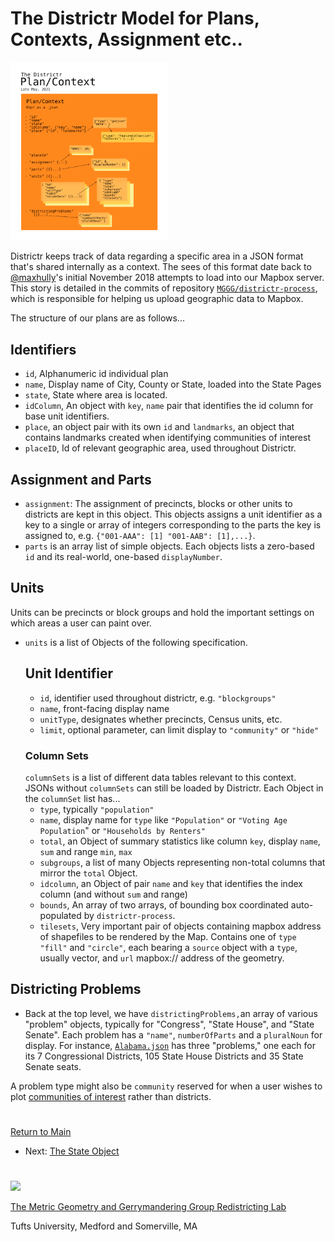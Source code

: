 # The Districtr Model for Plans, Contexts, Assignment etc..
 
<img src="../pics/plancontext.png" width=50%>

Districtr keeps track of data regarding a specific area in a JSON format
that's shared internally as a context. The sees of this format date back
to [@maxhully]'s  initial November 2018 attempts to load into our Mapbox
server. This story is detailed in the commits of repository
[`MGGG/districtr-process`], which is responsible for helping us upload
geographic data to Mapbox.

The structure of our plans are as follows...
 
 ## Identifiers
 
- `id`, Alphanumeric id individual plan
- `name`, Display name of City, County or State, loaded into the State
Pages
- `state`, State where area is located.
- `idColumn`, An object with `key`, `name` pair that identifies the id
column for base unit identifiers.
- `place`, an object pair with its own `id` and `landmarks`, an object
that contains landmarks created when identifying communities of interest
- `placeID`, Id of relevant geographic area, used throughout Districtr.

## Assignment and Parts
- `assignment`: The assignment of precincts, blocks or other units to
districts are kept in this object. This objects assigns a unit
identifier as a key to a single or array of integers corresponding to
the parts the key is assigned to, e.g. `{"001-AAA": [1] "001-AAB":
[1],...}`.
- `parts` is an array list of simple objects. Each objects lists a
zero-based `id` and its real-world, one-based `displayNumber`.

## Units
Units can be precincts or block groups and hold the important settings
on which areas a user can paint over. 

- `units` is a list of Objects of the following specification.
    ## Unit Identifier
    - `id`, identifier used throughout districtr, e.g. `"blockgroups"`
    - `name`, front-facing display name
    - `unitType`, designates whether precincts, Census units, etc.
    - `limit`, optional parameter, can limit display to `"community"`
    or `"hide"`
    ### Column Sets
    `columnSets` is a list of different data tables relevant to this
    context. JSONs without `columnSets` can still be loaded by
    Districtr. Each Object in the `columnSet` list has...
    - `type`, typically `"population"`
    - `name`, display name for `type` like `"Population"` or
    `"Voting Age Population`" or `"Households by Renters"`
    - `total`, an Object of summary statistics like column `key`,
    display `name`, `sum` and range `min`, `max`
    - `subgroups`, a list of many Objects representing non-total
    columns that mirror the `total` Object.
    - `idcolumn`, an Object of pair `name` and `key` that identifies
    the index column (and without `sum` and range)
    - `bounds`, An array of two arrays, of bounding box coordinated
    auto-populated by `districtr-process`.
    - `tilesets`, Very important pair of objects containing mapbox
    address of shapefiles to be rendered by the Map. Contains one of
    `type` `"fill"` and `"circle"`, each bearing a `source` object with
    a `type`, usually vector, and `url` mapbox:// address of the
    geometry. 

## Districting Problems
- Back at the top level, we have `districtingProblems,`an array of
various "problem" objects, typically for "Congress", "State House", and
"State Senate". Each problem has a `"name"`, `numberOfParts` and a
`pluralNoun` for display. For instance, [`Alabama.json`] has three
"problems," one each for its 7 Congressional Districts, 105 State House
Districts and 35 State Senate seats. 

A problem type might also be `community` reserved for when a user wishes
to plot [communities of interest] rather than districts.

# #

[Return to Main](../README.md)
- Next: [The State Object](./state.md)

[`State`]: ./state.md
[@maxhully]: http://github.com/maxhully
[`Alabama.json`]: ../../assets/data/modules/Alabama.json
[`MGGG/districtr-process`]: https://github.com/districtr/districtr-process
[communities of interest]: ../05landmarks/coi.md

# #

<img src="../../assets/mggg.svg" width=25%>

[The Metric Geometry and Gerrymandering Group Redistricting Lab](http://mggg.org)

Tufts University, Medford and Somerville, MA